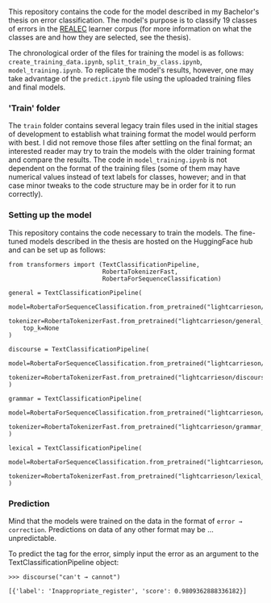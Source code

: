 This repository contains the code for the model described in my Bachelor's thesis on error classification. The model's purpose is to classify 19 classes of errors in the [REALEC](https://realec.org/index.xhtml#/) learner corpus (for more information on what the classes are and how they are selected, see the thesis).

The chronological order of the files for training the model is as follows: `create_training_data.ipynb`, `split_train_by_class.ipynb`, `model_training.ipynb`. To replicate the model's results, however, one may take advantage of the `predict.ipynb` file using the uploaded training files and final models.

### 'Train' folder
The `train` folder contains several legacy train files used in the initial stages of development to establish what training format the model would perform with best. I did not remove those files after settling on the final format; an interested reader may try to train the models with the older training format and compare the results. The code in `model_training.ipynb` is not dependent on the format of the training files (some of them may have numerical values instead of text labels for classes, however; and in that case minor tweaks to the code structure may be in order for it to run correctly).

### Setting up the model
This repository contains the code necessary to train the models. The fine-tuned models described in the thesis are hosted on the HuggingFace hub and can be set up as follows:

```
from transformers import (TextClassificationPipeline,
                          RobertaTokenizerFast,
                          RobertaForSequenceClassification)

general = TextClassificationPipeline(
    model=RobertaForSequenceClassification.from_pretrained("lightcarrieson/general_model"),
    tokenizer=RobertaTokenizerFast.from_pretrained("lightcarrieson/general_model"),
    top_k=None
)

discourse = TextClassificationPipeline(
    model=RobertaForSequenceClassification.from_pretrained("lightcarrieson/discourse_model"),
    tokenizer=RobertaTokenizerFast.from_pretrained("lightcarrieson/discourse_model"),
)

grammar = TextClassificationPipeline(
    model=RobertaForSequenceClassification.from_pretrained("lightcarrieson/grammar_model"),
    tokenizer=RobertaTokenizerFast.from_pretrained("lightcarrieson/grammar_model"),
)

lexical = TextClassificationPipeline(
    model=RobertaForSequenceClassification.from_pretrained("lightcarrieson/lexical_model"),
    tokenizer=RobertaTokenizerFast.from_pretrained("lightcarrieson/lexical_model"),
)
```
### Prediction
Mind that the models were trained on the data in the format of `error → correction`. Predictions on data of any other format may be ... unpredictable.

To predict the tag for the error, simply input the error as an argument to the TextClassificationPipeline object:

```
>>> discourse("can't → cannot")

[{'label': 'Inappropriate_register', 'score': 0.9809362888336182}]
```
